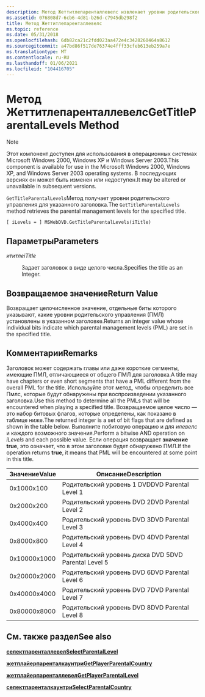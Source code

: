 ```yaml
---
description: Метод Жеттитлепаренталлевелс извлекает уровни родительского управления для указанного заголовка.
ms.assetid: 076808d7-6cb6-4d81-b26d-c7945db298f2
title: Метод Жеттитлепаренталлевелс
ms.topic: reference
ms.date: 05/31/2018
ms.openlocfilehash: 6db82ca21c2fdd023aa472e4c3428260464a8612
ms.sourcegitcommit: a47bd86f517de76374e4fff33cfeb613eb259a7e
ms.translationtype: MT
ms.contentlocale: ru-RU
ms.lasthandoff: 01/06/2021
ms.locfileid: "104416705"
---
```

# <a name="gettitleparentallevels-method"></a><span data-ttu-id="8bea5-103">Метод Жеттитлепаренталлевелс</span><span class="sxs-lookup"><span data-stu-id="8bea5-103">GetTitleParentalLevels Method</span></span>

> [!Note]  
> <span data-ttu-id="8bea5-104">Этот компонент доступен для использования в операционных системах Microsoft Windows 2000, Windows XP и Windows Server 2003.</span><span class="sxs-lookup"><span data-stu-id="8bea5-104">This component is available for use in the Microsoft Windows 2000, Windows XP, and Windows Server 2003 operating systems.</span></span> <span data-ttu-id="8bea5-105">В последующих версиях он может быть изменен или недоступен.</span><span class="sxs-lookup"><span data-stu-id="8bea5-105">It may be altered or unavailable in subsequent versions.</span></span>

 

<span data-ttu-id="8bea5-106">`GetTitleParentalLevels`Метод получает уровни родительского управления для указанного заголовка.</span><span class="sxs-lookup"><span data-stu-id="8bea5-106">The `GetTitleParentalLevels` method retrieves the parental management levels for the specified title.</span></span>

``` syntax
[ iLevels = ] MSWebDVD.GetTitleParentalLevels(iTitle)
```

## <a name="parameters"></a><span data-ttu-id="8bea5-107">Параметры</span><span class="sxs-lookup"><span data-stu-id="8bea5-107">Parameters</span></span>

<dl> <dt>

<span data-ttu-id="8bea5-108"><span id="iTitle"></span><span id="ititle"></span><span id="ITITLE"></span>*ититле*</span><span class="sxs-lookup"><span data-stu-id="8bea5-108"><span id="iTitle"></span><span id="ititle"></span><span id="ITITLE"></span>*iTitle*</span></span>
</dt> <dd>

<span data-ttu-id="8bea5-109">Задает заголовок в виде целого числа.</span><span class="sxs-lookup"><span data-stu-id="8bea5-109">Specifies the title as an Integer.</span></span>

</dd> </dl>

## <a name="return-value"></a><span data-ttu-id="8bea5-110">Возвращаемое значение</span><span class="sxs-lookup"><span data-stu-id="8bea5-110">Return Value</span></span>

<span data-ttu-id="8bea5-111">Возвращает целочисленное значение, отдельные биты которого указывают, какие уровни родительского управления (ПМЛ) установлены в указанном заголовке.</span><span class="sxs-lookup"><span data-stu-id="8bea5-111">Returns an integer value whose individual bits indicate which parental management levels (PML) are set in the specified title.</span></span>

## <a name="remarks"></a><span data-ttu-id="8bea5-112">Комментарии</span><span class="sxs-lookup"><span data-stu-id="8bea5-112">Remarks</span></span>

<span data-ttu-id="8bea5-113">Заголовок может содержать главы или даже короткие сегменты, имеющие ПМЛ, отличающиеся от общего ПМЛ для заголовка.</span><span class="sxs-lookup"><span data-stu-id="8bea5-113">A title may have chapters or even short segments that have a PML different from the overall PML for the title.</span></span> <span data-ttu-id="8bea5-114">Используйте этот метод, чтобы определить все Пмлс, которые будут обнаружены при воспроизведении указанного заголовка.</span><span class="sxs-lookup"><span data-stu-id="8bea5-114">Use this method to determine all the PMLs that will be encountered when playing a specified title.</span></span> <span data-ttu-id="8bea5-115">Возвращаемое целое число — это набор битовых флагов, которые определены, как показано в таблице ниже.</span><span class="sxs-lookup"><span data-stu-id="8bea5-115">The returned integer is a set of bit flags that are defined as shown in the table below.</span></span> <span data-ttu-id="8bea5-116">Выполните побитовую операцию и для *илевелс* и каждого возможного значения.</span><span class="sxs-lookup"><span data-stu-id="8bea5-116">Perform a bitwise AND operation on *iLevels* and each possible value.</span></span> <span data-ttu-id="8bea5-117">Если операция возвращает **значение true**, это означает, что в этом заголовке будет обнаружено ПМЛ.</span><span class="sxs-lookup"><span data-stu-id="8bea5-117">If the operation returns **true**, it means that PML will be encountered at some point in this title.</span></span>



| <span data-ttu-id="8bea5-118">Значение</span><span class="sxs-lookup"><span data-stu-id="8bea5-118">Value</span></span>  | <span data-ttu-id="8bea5-119">Описание</span><span class="sxs-lookup"><span data-stu-id="8bea5-119">Description</span></span>          |
|--------|----------------------|
| <span data-ttu-id="8bea5-120">0x100</span><span class="sxs-lookup"><span data-stu-id="8bea5-120">0x100</span></span>  | <span data-ttu-id="8bea5-121">Родительский уровень 1 DVD</span><span class="sxs-lookup"><span data-stu-id="8bea5-121">DVD Parental Level 1</span></span> |
| <span data-ttu-id="8bea5-122">0x200</span><span class="sxs-lookup"><span data-stu-id="8bea5-122">0x200</span></span>  | <span data-ttu-id="8bea5-123">Родительский уровень DVD 2</span><span class="sxs-lookup"><span data-stu-id="8bea5-123">DVD Parental Level 2</span></span> |
| <span data-ttu-id="8bea5-124">0x400</span><span class="sxs-lookup"><span data-stu-id="8bea5-124">0x400</span></span>  | <span data-ttu-id="8bea5-125">Родительский уровень DVD 3</span><span class="sxs-lookup"><span data-stu-id="8bea5-125">DVD Parental Level 3</span></span> |
| <span data-ttu-id="8bea5-126">0x800</span><span class="sxs-lookup"><span data-stu-id="8bea5-126">0x800</span></span>  | <span data-ttu-id="8bea5-127">Родительский уровень DVD 4</span><span class="sxs-lookup"><span data-stu-id="8bea5-127">DVD Parental Level 4</span></span> |
| <span data-ttu-id="8bea5-128">0x1000</span><span class="sxs-lookup"><span data-stu-id="8bea5-128">0x1000</span></span> | <span data-ttu-id="8bea5-129">Родительский уровень диска DVD 5</span><span class="sxs-lookup"><span data-stu-id="8bea5-129">DVD Parental Level 5</span></span> |
| <span data-ttu-id="8bea5-130">0x2000</span><span class="sxs-lookup"><span data-stu-id="8bea5-130">0x2000</span></span> | <span data-ttu-id="8bea5-131">Родительский уровень DVD 6</span><span class="sxs-lookup"><span data-stu-id="8bea5-131">DVD Parental Level 6</span></span> |
| <span data-ttu-id="8bea5-132">0x4000</span><span class="sxs-lookup"><span data-stu-id="8bea5-132">0x4000</span></span> | <span data-ttu-id="8bea5-133">Родительский уровень DVD 7</span><span class="sxs-lookup"><span data-stu-id="8bea5-133">DVD Parental Level 7</span></span> |
| <span data-ttu-id="8bea5-134">0x8000</span><span class="sxs-lookup"><span data-stu-id="8bea5-134">0x8000</span></span> | <span data-ttu-id="8bea5-135">Родительский уровень DVD 8</span><span class="sxs-lookup"><span data-stu-id="8bea5-135">DVD Parental Level 8</span></span> |



 

## <a name="see-also"></a><span data-ttu-id="8bea5-136">См. также раздел</span><span class="sxs-lookup"><span data-stu-id="8bea5-136">See also</span></span>

<dl> <dt>

[<span data-ttu-id="8bea5-137">**селектпаренталлевел**</span><span class="sxs-lookup"><span data-stu-id="8bea5-137">**SelectParentalLevel**</span></span>](selectparentallevel-method.md)
</dt> <dt>

[<span data-ttu-id="8bea5-138">**жетплайерпаренталкаунтри**</span><span class="sxs-lookup"><span data-stu-id="8bea5-138">**GetPlayerParentalCountry**</span></span>](getplayerparentalcountry-method.md)
</dt> <dt>

[<span data-ttu-id="8bea5-139">**жетплайерпаренталлевел**</span><span class="sxs-lookup"><span data-stu-id="8bea5-139">**GetPlayerParentalLevel**</span></span>](getplayerparentallevel-method.md)
</dt> <dt>

[<span data-ttu-id="8bea5-140">**селектпаренталкаунтри**</span><span class="sxs-lookup"><span data-stu-id="8bea5-140">**SelectParentalCountry**</span></span>](selectparentalcountry-method.md)
</dt> </dl>

 

 




